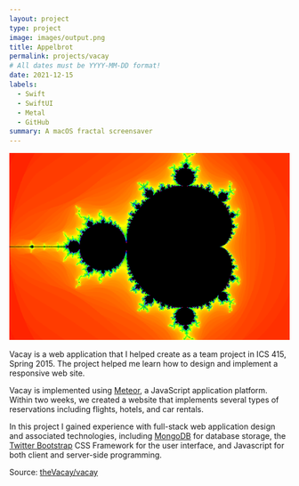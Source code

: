```yaml
---
layout: project
type: project
image: images/output.png
title: Appelbrot
permalink: projects/vacay
# All dates must be YYYY-MM-DD format!
date: 2021-12-15
labels:
  - Swift
  - SwiftUI
  - Metal
  - GitHub
summary: A macOS fractal screensaver
---
```


<img class="ui medium right floated rounded image" src="../images/output.png">

Vacay is a web application that I helped create as a team project in ICS 415, Spring 2015. The project helped me learn how to design and implement a responsive web site.

Vacay is implemented using [Meteor](http://meteor.com), a JavaScript application platform. Within two weeks, we created a website that implements several types of reservations including flights, hotels, and car rentals.

In this project I gained experience with full-stack web application design and associated technologies, including [MongoDB](http://mongodb.com) for database storage, the [Twitter Bootstrap](http://getbootstrap.com/) CSS Framework for the user interface, and Javascript for both client and server-side programming. 
 
Source: <a href="https://github.com/theVacay/vacay"><i class="large github icon"></i>theVacay/vacay</a>
